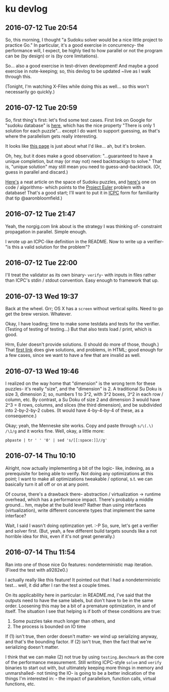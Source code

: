 # ku devlog

## 2016-07-12 Tue 20:54
So, this morning, I thought "a Sudoku solver would be a nice little project to
practice Go." In particular, it's a good exercise in concurrency- the
performance will, I expect, be highly tied to how parallel or not the program
can be (by design) or is (by core limitations).

So... also a good exercise in test-driven development! And maybe a good exercise
in note-keeping; so, this devlog to be updated ~live as I walk through this.

(Tonight, I'm watching X-Files while doing this as well... so this won't
necessarily go quickly.)

## 2016-07-12 Tue 20:59
So, first thing's first: let's find some test cases. First link on Google for
"sudoku database" is [here](http://www.menneske.no/sudoku/eng/), which has the
nice property "There is only 1 solution for each puzzle"... except I do want to
support guessing, as that's where the parallelism gets really interesting.

It looks like [this page](http://staffhome.ecm.uwa.edu.au/~00013890/sudokupat.php)
is just about what I'd like... ah, but it's broken.

Oh, hey, but it does make a good observation: "...guaranteed to have a unique
completion, but may (or may not) need backtrackign to solve." That is, "unique
solution" may still mean you need to guess-and-backtrack. (Or,
guess in parallel and discard.)

[Here's](http://english.log-it-ex.com/5.html) a neat article on the space of
Sudoku puzzles, and [here's](http://norvig.com/sudoku.html) one on code /
algorithms- which points to the
[Project Euler](https://projecteuler.net/index.php?section=problems&id=96)
problem with a database! That's a good start; I'll want to put it in
[ICPC](https://icpc.baylor.edu/) form for familiarity (hat tip
@aaronbloomfield.)


## 2016-07-12 Tue 21:47
Yeah, the norgig.com link about is the strategy I was thinking of- constraint
propagation in parallel. Simple enough.

I wrote up an ICPC-like definition in the README. Now to write up a verifier-
"is this a valid solution for the problem"?

## 2016-07-12 Tue 22:00
I'll treat the validator as its own binary- `verify`- with inputs in files
rather than ICPC's stdin / stdout convention. Easy enough to framework that up.

## 2016-07-13 Wed 19:37
Back at the wheel. Grr; OS X has a `screen` without vertical splits. Need to go
get the brew version. Whatever.

Okay, I have loading; time to make some testdata and tests for the verifier.
(Testing of testing of testing...) But that also tests load / print, which is
good.

Hrm, Euler doesn't provide solutions. (I should do more of those, though.) That
[first link](http://menneske.no/sudoku/eng/) does give solutions, and problems,
in HTML; good enough for a few cases, since we want to have a few that are
invalid as well.

## 2016-07-13 Wed 19:46
I realized on the way home that "dimension" is the wrong term for these puzzles-
it's really "size", and the "dimension" is 2. A traditional Su Doku is size 3,
dimension 2; so, numbers 1 to 3^2, with 3^2 boxes, 3^2 in each row / column,
etc. By contrast, a Su Doku of size 2 and dimension 3 would have 2^3 = 8 rows,
columns, and slices (the third dimension), and be subdivided into 2-by-2-by-2
cubes. (It would have 4-by-4-by-4 of these, as a consequence.)

Okay; yeah, the Menneske site works. Copy and paste through `s/\(.\) /\1/g` and
it works fine. Well, okay, a little more:
```
pbpaste | tr ' ' '0' | sed 's/[[:space:]]//g'
```

## 2016-07-14 Thu 10:10
Alright, now actually implementing a bit of the logic- like, indexing, as a
prerequisite for being able to verify. Not doing any optimizations at this
point; I want to make all optimizations tweakable / optional, s.t. we can
basically turn it all off or on at any point.

Of course, there's a drawback there- abstraction / virtualization -> runtime
overhead, which has a performance impact. There's probably a middle ground...
hm, maybe at the build level? Rather than using interfaces (virtualization),
write different concerete types that implement the same interface?

Wait, I said I wasn't doing optimzation yet. :-P So, sure, let's get a verifier
and solver first. (But, yeah, a few different build targets sounds like a not
horrible idea for *this*, even if it's not great generally.)

## 2016-07-14 Thu 11:54
Ran into one of those nice Go features: nondeterministic map iteration.
(Fixed the test with a9282e0.)

I actually really like this feature! It pointed out that I had a
nondeterministic test... well, it did after I ran the test a couple times.

On its applicability here in particular: in README.md, I've said that the
outputs need to have the same labels, but don't have to be in the same order.
Loosening this may be a bit of a premature optimization, in and of itself. The
situation I see that helping is if both of these conditions are true:

1. Some puzzles take much longer than others, and
2. The process is bounded on IO time

If (1) isn't true, then order doesn't matter- we wind up serializing anyway, and
that's the bounding factor. If (2) isn't true, then the fact that we're
serializing doesn't matter.

I think that we can make (2) not true by using `testing.Benchmark` as the core
of the performance measurement. Still writing ICPC-style `solve` and `verify`
binaries to start out with, but ultimately keeping more things in memory and
unmarshalled- not timing the IO- is going to be a better indication of the
things I'm interested in: - the impact of parallelism, function calls,
virtual functions, etc.
